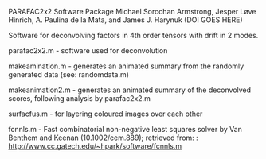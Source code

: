PARAFAC2x2 Software Package
Michael Sorochan Armstrong, Jesper Løve Hinrich, A. Paulina de la Mata, and James J. Harynuk
(DOI GOES HERE)

Software for deconvolving factors in 4th order tensors with drift in 2 modes. 

parafac2x2.m - software used for deconvolution

makeamination.m - generates an animated summary from the randomly generated data (see: randomdata.m)

makeanimation2.m - generates an animated summary of the deconvolved scores, following analysis by parafac2x2.m

surfacfus.m - for layering coloured images over each other

fcnnls.m - Fast combinatorial non-negative least squares solver by Van Benthem and Keenan (10.1002/cem.889); retrieved from: : http://www.cc.gatech.edu/~hpark/software/fcnnls.m
